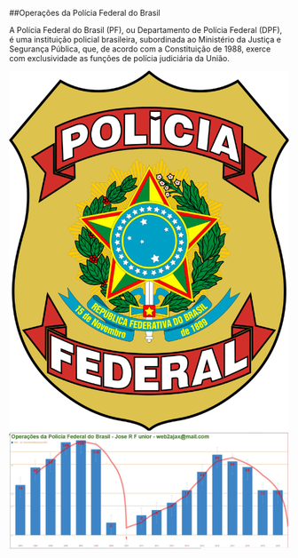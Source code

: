 ##Operações da Polícia Federal do Brasil

A Polícia Federal do Brasil (PF), ou Departamento de Polícia Federal (DPF), é uma instituição policial brasileira, subordinada ao Ministério da Justiça e Segurança Pública, que, de acordo com a Constituição de 1988, exerce com exclusividade as funções de polícia judiciária da União.

![](logo.png)
![](pf.jpg)
